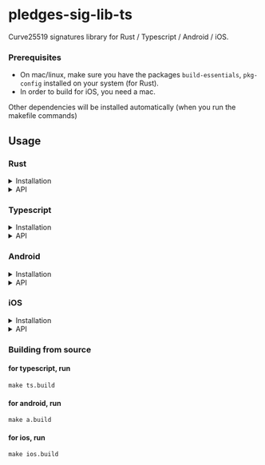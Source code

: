 # pledges-sig-lib-ts

Curve25519 signatures library for Rust / Typescript / Android / iOS.

### Prerequisites

- On mac/linux, make sure you have the packages `build-essentials`, `pkg-config` installed on your system (for Rust).
- In order to build for iOS, you need a mac.

Other dependencies will be installed automatically (when you run the makefile commands)

## Usage

### Rust

<details>
  <summary>Installation</summary>
  <p>
  In your project's `Cargo.toml`, add the following line under `[dependencies]`:

```toml
ed25519xp = { git="ssh://git@github.com:pacio-core/pledges-sig-lib.git" }
```

  </p>
</details>

<details>
  <summary>API</summary>
  <p> 
    See docs.rs
  </p>
</details>

### Typescript

<details>
  <summary>Installation</summary>
  <ol>
    <li>Copy `android/ed25519lib/` just under the root of your android app project</li>
    <li>
      Add this to your App's main build.gradle file:
      <blockquote>
      dependencies {
          implementation project(':ed25519lib')
      } 
      </blockquote>
    </li>
  </ol>
</details>

<details>
  <summary>API</summary>
  <ul> 
    <li>generateKeyPair(seed) -> KeyPair</li>
    <li>sign(privateKey, message, [random]) -> Signature</li>
    <li>verify(publicKey, message, signature) -> true | false</li>
    <li>serializeKeyPair(keyPair) -> String</li>
    <li>deserializeKeyPair(String) -> KeyPair</li>
  </ul>
</details>

### Android

<details>
  <summary>Installation</summary>
  <ol>
    <li>Copy `android/ed25519lib/` just under the root of your android app project</li>
    <li>
      Add this to your App's main build.gradle file:
      <pre><code>
      dependencies {
          implementation project(':ed25519lib')
      } 
      </code></pre>
    </li>
    <br/>
    <details>
      <summary>Example basic usage</summary>
      In an Activity, import both the functions you need and loadLibEd25519(), and do:
      <pre><code>
        import com.pacio.ed25519lib.keypair_from_phrase
        import com.pacio.ed25519lib.loadLibEd25519
        class MainActivity : AppCompatActivity() {
            override fun onCreate(savedInstanceState: Bundle?) {
                super.onCreate(savedInstanceState)
                setContentView(R.layout.activity_main)
                setSupportActionBar(toolbar)
                loadLibEd25519()
                findViewById<TextView>(R.id.txt).let {
                    it?.text = keypair_from_phrase("Hello Luka")
                }
            }
            override fun onCreateOptionsMenu(menu: Menu): Boolean {
                // Inflate the menu; this adds items to the action bar if it is present.
                menuInflater.inflate(R.menu.menu_main, menu)
                return true
            }
            override fun onOptionsItemSelected(item: MenuItem): Boolean {
                // Handle action bar item clicks here. The action bar will
                // automatically handle clicks on the Home/Up button, so long
                // as you specify a parent activity in AndroidManifest.xml.
                return when (item.itemId) {
                    R.id.action_settings -> true
                    else -> super.onOptionsItemSelected(item)
                }
            }
        }
      </code></pre>
    </details>

  </ol>
</details>

<details>
  <summary>API</summary>
  <ul>
    <li>keypair_from_phrase(phrase_utf8: JString) -> (keyPair: JByteArray)</li>
    <li>pubKey_from_pair_bytes(keypair: JByteArray) -> (pubKey: JByteArray)</li>
    <li>sign(message: JByteArray, keypair: JByteArray) -> (signature: JByteArray)</li>
    <li>verify(message: JByteArray, pubKey: JByteArray, sig: JByteArray) -> (isValid: boolean)</li>
    <li>seed_from_phrase(phrase_utf8: JString) -> (seed_bytes: JByteArray)</li>
  </ul>
</details>

### iOS

<details>
  <summary>Installation</summary>
  <ul>
    <li>copy `ios/libs/` and `ios/include/` into the top of you folder</li>
    <li>
    In Xcode, in your project settings -> General -> Frameworks, libraries, and embedded content, <br/>
        add the file `ios/libs/libed25519xp.a` (if it doesn't appear, add it a second time)
    </li>
    <li>
        In Xcode, in your project settings -> Build Settings, <br/>
        <ul>
            <li>set `Header Search Paths` to `../include`</li>
            <li>set `Library Search Paths` to `../libs`</li>
            <li>set `Objective-C Bridging Header` to `../include`</li>
        </ul>
    </li>

  </ul>
</details>

<details>
  <summary>API</summary>
  <ul>
    <li>keypair_from_phrase(phrase_utf8: RustByteSlice) -> (keyPair: RustByteSlice)</li>
    <li>pubKey_from_pair_bytes(keypair: RustByteSlice) -> (pubKey: RustByteSlice)</li>
    <li>sign(message: RustByteSlice, keypair: RustByteSlice) -> (signature: RustByteSlice)</li>
    <li>verify(message: RustByteSlice, pubKey: RustByteSlice, sig: RustByteSlice) -> (isValid: bool)</li>
  </ul>
</details>

### Building from source

#### for typescript, run

```shell
make ts.build
```

#### for android, run

```shell
make a.build
```

#### for ios, run

```shell
make ios.build
```
